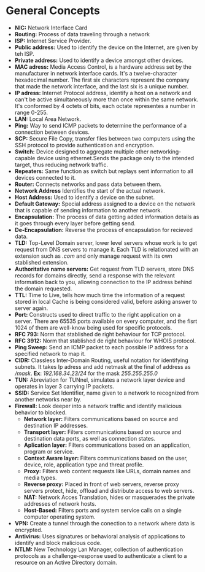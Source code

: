 # General Concepts

* **NIC:** Network Interface Card
* **Routing:** Process of data traveling through a network
* **ISP:** Internet Service Provider.
* **Public address:** Used to identify the device on the Internet, are given by teh ISP.
* **Private address:** Used to identify a device amongst other devices.
* **MAC adress:** Media Access Control, is a hardware address set by the manufacturer in network interface cards. It's a twelve-character hexadecimal number. The first six characters represent the company that made the network interface, and the last six is a unique number.
* **IP adress:** Internet Protocol address, identify a host on a network and can't be active simultaneously more than once within the same network. It's conformed by 4 octets of bits, each octate representes a number in range 0-255.
* **LAN:** Local Area Network.
* **Ping:** Way to send ICMP packets to determine the performance of a connection between devices.
* **SCP:** Secure File Copy, transfer files between two computers using the SSH protocol to provide authentication and encryption.
* **Switch:** Device designed to aggregate multiple other networking-capable device using ethernet.Sends the package only to the intended target, thus reducing network traffic.
* **Repeaters:** Same function as switch but replays sent information to all devices connected to it.
* **Router:** Connects networks and pass data between them.
* **Network Address** Identifies the start of the actual network.
* **Host Address:** Used to identify a device on the subnet.
* **Default Gateway:** Special address assigned to a device on the network that is capable of sending information to another network.
* **Encapsulation:** The process of data getting added information details as it goes through every layer before getting send.
* **De-Encapsulation:** Reverse the process of encapsulation for recieved data.
* **TLD:** Top-Level Domain server, lower level servers whose work is to get request from DNS servers to manage it. Each TLD is relationated with an extension such as _.com_ and only manage request with its own stablished extension.
* **Authoritative name servers:** Get request from TLD servers, store DNS records for domains directly, send a response with the relevant information back to you, allowing connection to the IP address behind the domain requested.
* **TTL:** Time to Live, tells how much time the information of a request stored in local Cache is being considered valid, before asking answer to server again.
* **Port:** Constructs used to direct traffic to the right application on a server. There are 65535 ports available on every computer, and the fisrt 1024 of them are well-know being used for specific protocols.
* **RFC 793:** Norm that stablished de right behaviour for TCP protocol.
* **RFC 3912:** Norm that stablished de right behaviour for WHOIS protocol.
* **Ping Sweep:** Send an ICMP packet to each possible IP address for a specified network to map it.
* **CIDR:** Classless Inter-Domain Routing, useful notation for identifying subnets. It takes Ip adress and add netmask at the final of address as _/mask_.  **Ex**: _192.168.34.23/24_ for the mask _255.255.255.0_
* **TUN:** Abreviation for TUNnel, simulates a network layer device and operates in layer 3 carrying IP packets.
* **SSID:** Service Set Identifier, name given to a network to recognized from another networks near by.
* **Firewall:** Look deeper into a network traffic and identify malicious behavior to blocked.
  * **Network layer:** Filters communications based on source and destination IP addresses.
  * **Transport layer:** Filters communications based on source and destination data ports, as well as connection states.
  * **Aplication layer:** Filters communications based on an application, program or service.
  * **Context Aware layer:** Filters communications based on the user, device, role, application type and threat profile.
  * **Proxy:** Filters web content requests like URLs, domain names and media types.
  * **Reverse proxy:** Placed in front of web servers, reverse proxy servers protect, hide, offload and distribute access to web servers.
  * **NAT:** Network Acces Translation, hides or masquerades the private addresses of network hosts.
  * **Host-Based:** Filters ports and system service calls on a single computer operating system.
* **VPN:** Create a tunnel through the conection to a network where data is encrypted.
* **Antivirus:** Uses signatures or behavioral analysis of applications to identify and block malicious code.
* **NTLM:** New Technology Lan Manager, collection of authentication protocols as a challenge-response used to authenticate a client to a resource on an Active Directory domain.
